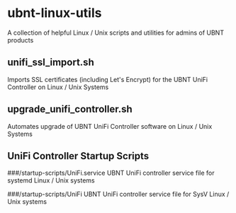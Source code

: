 # ubnt-linux-utils
A collection of helpful Linux / Unix scripts and utilities for admins of UBNT products

## unifi_ssl_import.sh
Imports SSL certificates (including Let's Encrypt) for the UBNT UniFi Controller on Linux / Unix Systems

## upgrade_unifi_controller.sh
Automates upgrade of UBNT UniFi Controller software on Linux / Unix Systems

## UniFi Controller Startup Scripts
###/startup-scripts/UniFi.service
UBNT UniFi controller service file for systemd Linux / Unix systems

###/startup-scripts/UniFi
UBNT UniFi controller service file for SysV Linux / Unix systems
